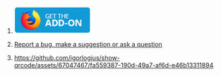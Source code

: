 1. [![](https://raw.githubusercontent.com/igorlogius/igorlogius/main/geFxAddon.png)](https://addons.mozilla.org/firefox/addon/show-qrcode/)

2. [Report a bug, make a suggestion or ask a question](https://github.com/igorlogius/igorlogius/issues/new/choose)

3. https://github.com/igorlogius/show-qrcode/assets/67047467/fa559387-190d-49a7-af6d-e46b13311894
